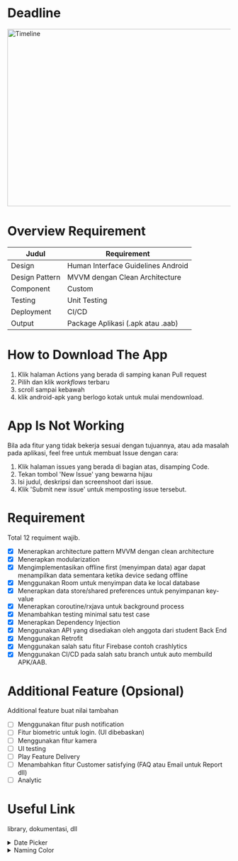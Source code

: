 # Deadline
<img src="https://github.com/bondan605/RajawaliAir/assets/60184727/36cfa8e8-6398-44cb-83bc-aa3d12797bd4" width="650" height="400" alt="Timeline"></image>

# Overview Requirement

| Judul | Requirement |
| --- | --- |
| Design | Human Interface Guidelines Android |
| Design Pattern | MVVM dengan Clean Architecture |
| Component | Custom |
| Testing | Unit Testing |
| Deployment | CI/CD |
| Output | Package Aplikasi (.apk atau .aab) |

# How to Download The App
1. Klik halaman Actions yang berada di samping kanan Pull request
2. Pilih dan klik _workflows_ terbaru
3. scroll sampai kebawah
4. klik android-apk yang berlogo kotak untuk mulai mendownload.

# App Is Not Working
Bila ada fitur yang tidak bekerja sesuai dengan tujuannya, atau ada masalah pada aplikasi, feel free untuk membuat Issue dengan cara:
1. Klik halaman issues yang berada di bagian atas, disamping Code.
2. Tekan tombol 'New Issue' yang bewarna hijau
3. Isi judul, deskripsi dan screenshoot dari issue.
4. Klik 'Submit new issue' untuk memposting issue tersebut.
  
# Requirement
Total 12 requiment wajib.

- [x] Menerapkan architecture pattern MVVM dengan clean architecture
- [x] Menerapkan modularization
- [x] Mengimplementasikan offline first (menyimpan data) agar dapat menampilkan data sementara ketika device sedang offline
- [x] Menggunakan Room untuk menyimpan data ke local database
- [x] Menerapkan data store/shared preferences untuk penyimpanan key-value
- [x] Menerapkan coroutine/rxjava untuk background process
- [x] Menambahkan testing minimal satu test case
- [x] Menerapkan Dependency Injection
- [x] Menggunakan API yang disediakan oleh anggota dari student Back End
- [x] Menggunakan Retrofit
- [x] Menggunakan salah satu fitur Firebase contoh crashlytics
- [x] Menggunakan CI/CD pada salah satu branch untuk auto membuild APK/AAB.

# Additional Feature (Opsional)
Additional feature buat nilai tambahan

- [ ] Menggunakan fitur push notification
- [ ] Fitur biometric untuk login. (UI dibebaskan)
- [ ] Menggunakan fitur kamera
- [ ] UI testing
- [ ] Play Feature Delivery
- [ ] Menambahkan fitur Customer satisfying (FAQ atau Email untuk Report dll)
- [ ] Analytic

# Useful Link
library, dokumentasi, dll

<details>
<summary>Date Picker</summary>

- [material.io](https://m3.material.io/components/date-pickers/guidelines)
- [material.io GitHub docs](https://github.com/material-components/material-components-android/blob/master/docs/components/DatePicker.md)

</details>
<details>
<summary>Naming Color</summary>

- [Name that Color](https://chir.ag/projects/name-that-color/#6195ED)

Alternatifnya bisa menggunakan web dibawah. 
- [Color Name & Hue](https://www.color-blindness.com/color-name-hue/)

Tidak disarankan untuk menggunakan kedua web dalam 1 proyek karena Penamaan warna yang diberikan berbeda.
</details>

